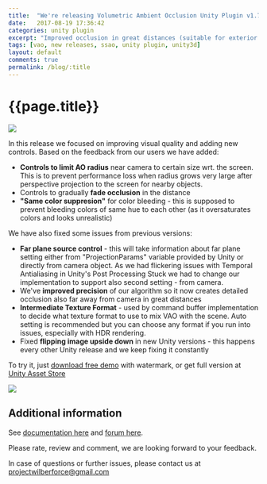 ```yaml
---
title:  "We're releasing Volumetric Ambient Occlusion Unity Plugin v1.7"
date:   2017-08-19 17:36:42
categories: unity plugin
excerpt: "Improved occlusion in great distances (suitable for exterior scenes), controls to limit radius near camera, fade occlusion in the distance and bugfixes in Unity integration"
tags: [vao, new releases, ssao, unity plugin, unity3d]
layout: default
comments: true
permalink: /blog/:title
---
```


# {{page.title}}

![]({{site.baseurl}}/images/vao17/vao_1_7.jpg)

In this release we focused on improving visual quality and adding new controls. Based on the feedback from our users we have added:

- **Controls to limit AO radius** near camera to certain size wrt. the screen. This is to prevent performance loss when radius grows very large after perspective projection to the screen for nearby objects.
- Controls to gradually **fade occlusion** in the distance
- **"Same color suppresion"** for color bleeding - this is supposed to prevent bleeding colors of same hue to each other (as it oversaturates colors and looks unrealistic)

We have also fixed some issues from previous versions:

- **Far plane source control** - this will take information about far plane setting either from "ProjectionParams" variable provided by Unity or directly from camera object. As we had flickering issues with Temporal Antialiasing in Unity's Post Processing Stuck we had to change our implementation to support also second setting - from camera.
- We've **improved precision** of our algorithm so it now creates detailed occlusion also far away from camera in great distances  
- **Intermediate Texture Format** - used by command buffer implementation to decide what texture format to use to mix VAO with the scene. Auto setting is recommended but you can choose any format if you run into issues, especially with HDR rendering.
- Fixed **flipping image upside down** in new Unity versions - this happens every other Unity release and we keep fixing it constantly

To try it, just [download free demo](https://projectwilberforce.github.io/vaodemo/) with watermark, or get full version at [Unity Asset Store](http://u3d.as/xzs)

![]({{site.baseurl}}/images/vao17/vao-1-7-fix.jpg)


## Additional information

See [documentation here](https://projectwilberforce.github.io/vaomanual/) and [forum here](https://forum.unity3d.com/threads/volumetric-ambient-occlusion-image-effect.428426/).

Please rate, review and comment, we are looking forward to your feedback.

In case of questions or further issues, please contact us at <projectwilberforce@gmail.com>
